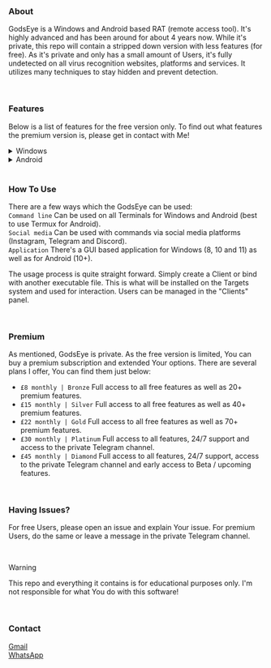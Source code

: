 ### About
GodsEye is a Windows and Android based RAT (remote access tool). It's highly advanced and has been around for about 4 years now. While it's private, this repo will contain a stripped down version with less features (for free). As it's private and only has a small amount of Users, it's fully undetected on all virus recognition websites, platforms and services. It utilizes many techniques to stay hidden and prevent detection.

<br>  

### Features
Below is a list of features for the free version only. To find out what features the premium version is, please get in contact with Me!

<details closed>
<summary>Windows</summary>
<br>
• HostName Info<br>
• PC Name Info<br>
• Operating System Info<br>
• CPU Info<br>
• GPU Info<br>
• Storage Info<br>
• Installed Apps Info (Limited Access)<br>
• Limited File Access (Desktop & Downloads Only)<br>
• Limited Registry Access (Colours & Design Only)<br>
• IP Address Info<br>
• Location Info<br>
• KeyLogger<br>
• Sleep, Restart & Shut Down
</details>

<details closed>
<summary>Android</summary>
<br>
• Phone Number Info<br>
• Product Name Info<br>
• Model Name Info<br>
• Serial Number Info<br>
• IMEI Info<br>
• IP Address Info<br>
• Location Info<br>
• Operating System Info<br>
• Baseband Version Info<br>
• Build Number Info<br>
• Installed Apps Info (Limited Access)<br>
• KeyLogger<br>
• Restart & Power Off
</details>

<br>  

### How To Use
There are a few ways which the GodsEye can be used:  
`Command line` Can be used on all Terminals for Windows and Android (best to use Termux for Android).  
`Social media` Can be used with commands via social media platforms (Instagram, Telegram and Discord).  
`Application` There's a GUI based application for Windows (8, 10 and 11) as well as for Android (10+).  

The usage process is quite straight forward. Simply create a Client or bind with another executable file. This is what will be installed on the Targets system and used for interaction. Users can be managed in the "Clients" panel.

<br>  

### Premium
As mentioned, GodsEye is private. As the free version is limited, You can buy a premium subscription and extended Your options. There are several plans I offer, You can find them just below:

- `£8 monthly | Bronze` Full access to all free features as well as 20+ premium features.  
- `£15 monthly | Silver` Full access to all free features as well as 40+ premium features.  
- `£22 monthly | Gold` Full access to all free features as well as 70+ premium features.  
- `£30 monthly | Platinum` Full access to all features, 24/7 support and access to the private Telegram channel.  
- `£45 monthly | Diamond` Full access to all features, 24/7 support, access to the private Telegram channel and early access to Beta / upcoming features.

<br>  

### Having Issues?
For free Users, please open an issue and explain Your issue. For premium Users, do the same or leave a message in the private Telegram channel.

<br>  

> [!WARNING]
> This repo and everything it contains is for educational purposes only. I'm not responsible for what You do with this software!

<br>  

### Contact
[Gmail](https://google.com/404)  
[WhatsApp](https://google.com/404)  
